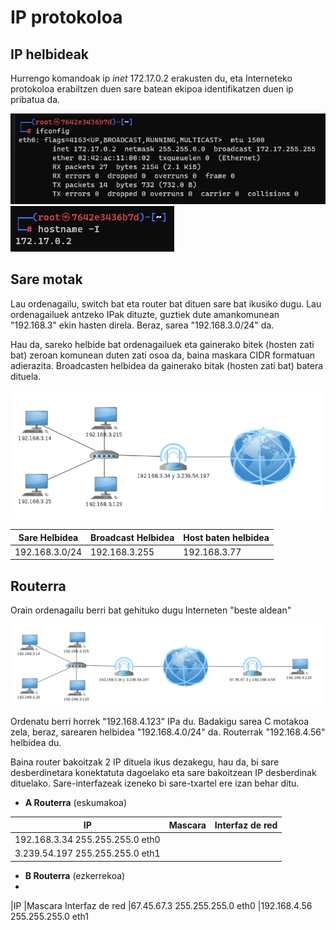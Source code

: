 # IP protokoloa

## IP helbideak

Hurrengo komandoak ip *inet* 172.17.0.2 erakusten du, eta Interneteko protokoloa erabiltzen duen sare batean ekipoa identifikatzen duen ip pribatua da.

![Alt text](<irudiak/Pasted image 20231211221636.png>)
![Alt text](<irudiak/Pasted image 20231211222029.png>)

## Sare motak

Lau ordenagailu, switch bat eta router bat dituen sare bat ikusiko dugu. Lau ordenagailuek antzeko IPak dituzte, guztiek dute amankomunean "192.168.3" ekin hasten direla. Beraz, sarea "192.168.3.0/24" da.

Hau da, sareko helbide bat ordenagailuek eta gainerako bitek (hosten zati bat) zeroan komunean duten zati osoa da, baina maskara CIDR formatuan adierazita. Broadcasten helbidea da gainerako bitak (hosten zati bat) batera dituela.

![alt text](image.png)

| Sare Helbidea | Broadcast Helbidea     | Host baten helbidea  |
|--------------|-----------------------|--------------------|
| 192.168.3.0/24  | 	192.168.3.255   | 192.168.3.77        |

## Routerra

Orain ordenagailu berri bat gehituko dugu Interneten "beste aldean"

![alt text](image-1.png)

Ordenatu berri horrek "192.168.4.123" IPa du. Badakigu sarea C motakoa zela, beraz, sarearen helbidea "192.168.4.0/24" da. Routerrak "192.168.4.56" helbidea du.

Baina router bakoitzak 2 IP dituela ikus dezakegu, hau da, bi sare desberdinetara konektatuta dagoelako eta sare bakoitzean IP desberdinak dituelako. Sare-interfazeak izeneko bi sare-txartel ere izan behar ditu.

- **A Routerra** (eskumakoa)

| IP	| Mascara	| Interfaz de red |
|--------------|-----------------------|--------------------|
|192.168.3.34	255.255.255.0	eth0 |
|3.239.54.197	255.255.255.0	eth1 |

- **B Routerra** (ezkerrekoa)
- 
|IP	|Mascara	Interfaz de red
|67.45.67.3	255.255.255.0	eth0
|192.168.4.56	255.255.255.0	eth1